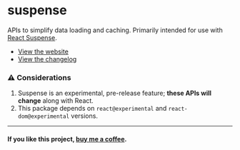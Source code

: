 # suspense

APIs to simplify data loading and caching. Primarily intended for use with [React Suspense](https://beta.reactjs.org/blog/2022/03/29/react-v18#suspense-in-data-frameworks).

* [View the website](https://suspense-npm.vercel.app/)
* [View the changelog](https://github.com/bvaughn/suspense/blob/main/packages/suspense/CHANGELOG.md)

### ⚠️ Considerations

1. Suspense is an experimental, pre-release feature; **these APIs will change** along with React.
1. This package depends on `react@experimental` and `react-dom@experimental` versions.

---

#### If you like this project, [buy me a coffee](http://givebrian.coffee/).